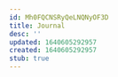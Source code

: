```yaml
---
id: Mh0FQCNSRyQeLNQNyOF3D
title: Journal
desc: ''
updated: 1640605292957
created: 1640605292957
stub: true
---
```


